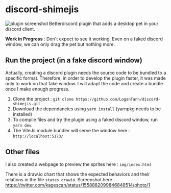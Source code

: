 # discord-shimejis

<img align="left" src="https://pbs.twimg.com/media/FaJC1SMXwAEbUP6?format=jpg" alt="plugin screenshot"/>

Betterdiscord plugin that adds a desktop pet in your discord client.

**Work in Progress** : Don't expect to see it working. Even on a faked discord window, we can only drag the pet but nothing more.

## Run the project (in a fake discord window)

Actually, creating a discord plugin needs the source code to be bundled to a specific format. Therefore, in order to develop the plugin faster, it was made only to work on that fake window. I will adapt the code and create a bundle once I make enough progress.

1. Clone the project : `git clone https://github.com/LoganTann/discord-shimejis.git`
2. Download the dependancies using `yarn install` (yarnpkg needs to be installed)
3. To compile files and try the plugin using a faked discord window, run `yarn dev`.
4. The ViteJs module bundler will serve the window here : `http://localhost:5173/`

## Other files

I also created a webpage to preview the sprites here : `img/index.html`

There is a draw.io chart that shows the expected behaviors and their relations in the file `states.drawio`. Screenshot here : https://twitter.com/kagescan/status/1558882099846848514/photo/1

